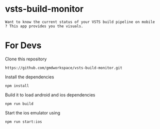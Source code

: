 # vsts-build-monitor

` Want to know the current status of your VSTS build pipeline on mobile ? This app provides you the visuals. `

# For Devs

Clone this repository
```
https://github.com/gmdworkspace/vsts-build-monitor.git
```

Install the dependencies 
```
npm install
```

Build it to load android and ios dependencies

```
npm run build
```

Start the ios emulator using

```
npm run start:ios
```
